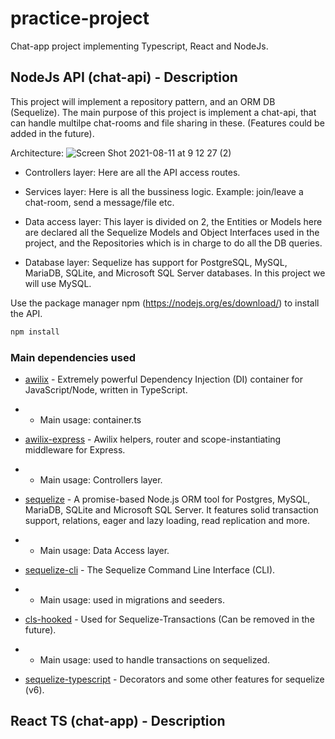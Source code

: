 # practice-project

Chat-app project implementing Typescript, React and NodeJs.

## NodeJs API (chat-api) - Description

This project will implement a repository pattern, and an ORM DB (Sequelize). The main purpose of this project is implement a chat-api, that can handle multilpe chat-rooms and file sharing in these. (Features could be added in the future).

Architecture:
![Screen Shot 2021-08-11 at 9 12 27 (2)](https://user-images.githubusercontent.com/84348769/129049076-52f56243-fa1c-4395-ac05-cb9762bbf1ac.jpg)
- Controllers layer: Here are all the API access routes.

- Services layer: Here is all the bussiness logic. Example: join/leave a chat-room, send a message/file etc.

- Data access layer: This layer is divided on 2, the Entities or Models here are declared all the Sequelize Models and Object Interfaces used in the project, and the Repositories which is in charge to do all the DB queries.

- Database layer: Sequelize has support for PostgreSQL, MySQL, MariaDB, SQLite, and Microsoft SQL Server databases. In this project we will use MySQL. 

Use the package manager npm (https://nodejs.org/es/download/) to install the API.

```bash
npm install
```

### Main dependencies used

- [awilix](https://www.npmjs.com/package/awilix) - Extremely powerful Dependency Injection (DI) container for JavaScript/Node, written in TypeScript.
- - Main usage: container.ts

- [awilix-express](https://www.npmjs.com/package/awilix-express) - Awilix helpers, router and scope-instantiating middleware for Express.
- - Main usage: Controllers layer.

- [sequelize](https://www.npmjs.com/package/sequelize) - A promise-based Node.js ORM tool for Postgres, MySQL, MariaDB, SQLite and Microsoft SQL Server. It features solid transaction support, relations, eager and lazy loading, read replication and more.
- - Main usage: Data Access layer.

- [sequelize-cli](https://www.npmjs.com/package/sequelize-cli) - The Sequelize Command Line Interface (CLI).
- - Main usage: used in migrations and seeders.

- [cls-hooked](https://www.npmjs.com/package/cls-hooked) - Used for Sequelize-Transactions (Can be removed in the future).
- - Main usage: used to handle transactions on sequelized.

- [sequelize-typescript](https://www.npmjs.com/package/sequelize-typescript) - Decorators and some other features for sequelize (v6).


## React TS (chat-app) - Description
